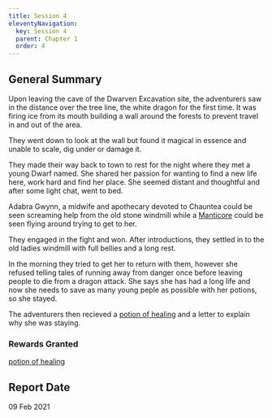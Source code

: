 ```yaml
---
title: Session 4
eleventyNavigation:
  key: Session 4
  parent: Chapter 1
  order: 4
---
```


## General Summary

Upon leaving the cave of the Dwarven Excavation site, the adventurers saw in the distance over the tree line, the white dragon for the first time. It was firing ice from its mouth building a wall around the forests to prevent travel in and out of the area.  

 They went down to look at the wall but found it magical in essence and unable to scale, dig under or damage it.  

 They made their way back to town to rest for the night where they met a young Dwarf named. She shared her passion for wanting to find a new life here, work hard and find her place. She seemed distant and thoughtful and after some light chat, went to bed.  

 Adabra Gwynn, a midwife and apothecary devoted to Chauntea could be seen screaming help from the old stone windmill while a [Manticore](https://www.dndbeyond.com/monsters/manticore) could be seen flying around trying to get to her.  

 They engaged in the fight and won. After introductions, they settled in to the old ladies windmill with full bellies and a long rest.  

 In the morning they tried to get her to return with them, however she refused telling tales of running away from danger once before leaving people to die from a dragon attack. She says she has had a long life and now she needs to save as many young peple as possible with her potions, so she stayed.  

 The adventurers then recieved a [potion of healing](https://www.dndbeyond.com/equipment/potion-of-healing) and a letter to explain why she was staying.

### Rewards Granted

[potion of healing](https://www.dndbeyond.com/equipment/potion-of-healing)

## Report Date

09 Feb 2021
